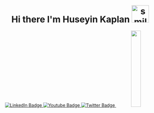 <div id="header" align="center">
  <h1 align="center">Hi there I'm Huseyin Kaplan <img src="https://media.giphy.com/media/l1J9MT9T0ZG2xvWCc/giphy.gif" width="55px" alt="smileEmoji"></h1>

  
  
  
  <div id="badges">
  <a href="https://www.linkedin.com/in/h%C3%BCseyin-kaplan-51500824b">
    <img src="https://img.shields.io/badge/LinkedIn-blue?style=for-the-badge&logo=linkedin&logoColor=white" alt="LinkedIn Badge"/>
  </a>
  <a href="https://www.youtube.com/@iamcankaplan">
    <img src="https://img.shields.io/badge/YouTube-red?style=for-the-badge&logo=youtube&logoColor=white" alt="Youtube Badge"/>
  </a>
  <a href="https://twitter.com/iamcankaplan">
    <img src="https://img.shields.io/badge/Twitter-blue?style=for-the-badge&logo=twitter&logoColor=white" alt="Twitter Badge"/>
  </a>
    
  <img src="https://media.giphy.com/media/xBTSwCTFkgfcdTjHMz/giphy.gif" width="25%"/>

</div>
<img src="https://komarev.com/ghpvc/?username=huseyinkaplan00&style=flat-square&color=blue" alt=""/>

  
</div>



<!--
**huseyinkaplan00/huseyinkaplan00** is a ✨ _special_ ✨ repository because its `README.md` (this file) appears on your GitHub profile.

Here are some ideas to get you started:

- 🔭 I’m currently working on ...
- 🌱 I’m currently learning ...
- 👯 I’m looking to collaborate on ...
- 🤔 I’m looking for help with ...
- 💬 Ask me about ...
- 📫 How to reach me: ...
- 😄 Pronouns: ...
- ⚡ Fun fact: ...
-->
